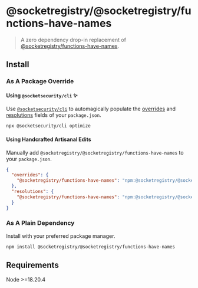 # @socketregistry/@socketregistry/functions-have-names

> A zero dependency drop-in replacement of
> [@socketregistry/functions-have-names](https://www.npmjs.com/package/@socketregistry/functions-have-names).

## Install

### As A Package Override

#### Using `@socketsecurity/cli` :sparkles:

Use [`@socketsecurity/cli`](https://www.npmjs.com/package/@socketsecurity/cli)
to automagically populate the
[overrides](https://docs.npmjs.com/cli/v9/configuring-npm/package-json#overrides)
and [resolutions](https://yarnpkg.com/configuration/manifest#resolutions) fields
of your `package.json`.

```sh
npx @socketsecurity/cli optimize
```

#### Using Handcrafted Artisanal Edits

Manually add `@socketregistry/@socketregistry/functions-have-names` to your
`package.json`.

```json
{
  "overrides": {
    "@socketregistry/functions-have-names": "npm:@socketregistry/@socketregistry/functions-have-names@^1"
  },
  "resolutions": {
    "@socketregistry/functions-have-names": "npm:@socketregistry/@socketregistry/functions-have-names@^1"
  }
}
```

### As A Plain Dependency

Install with your preferred package manager.

```sh
npm install @socketregistry/@socketregistry/functions-have-names
```

## Requirements

Node &gt;=18.20.4
